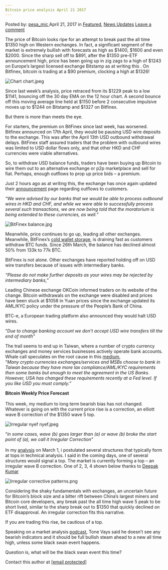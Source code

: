```yaml
---
Bitcoin price analysis April 21 2017
---
```

<article class="post-listing post-19352 post type-post status-publish format-standard has-post-thumbnail hentry category-deepdot-news category-news-updates tag-3676 tag-1966 tag-analysis tag-bitcoin tag-march tag-price">
    <div class="post-inner">
    <p class="post-meta">
    <span>Posted by: <a href="https://www.deepdotweb.com/author/pesa_mic/" title="">pesa_mic </a></span>
    <span>April 21, 2017</span>
    <span>in <a href="https://www.deepdotweb.com/category/deepdot-news/" rel="category tag">Featured</a>, <a href="https://www.deepdotweb.com/category/news-updates/" rel="category tag">News Updates</a></span>
    <span><a href="https://www.deepdotweb.com/2017/04/21/bitcoin-price-analysis-march-21-2017/#respond">Leave a comment</a></span>
    </p>
    <div class="clear"></div>
    <div class="entry">
    <p>The price of Bitcoin looks ripe for an attempt to break past the all time $1350 high on Western exchanges. In fact, a significant segment of the market is extremely bullish with forecasts as high as $1400, $1600 and even $2000. Since the sharp sell off to $891, after the $1350 pre-ETF announcement high, price has been going up in zig zags to a high of $1243 on Europe’s largest licensed exchange Bitstamp as at writing this . On Bitfinex, bitcoin is trading at a $90 premium, clocking a high at $1326!</p>
    <p><img class="wp-image-19353" src="https://www.deepdotweb.com/wp-content/uploads/2017/04/chart-chart-jpeg.jpeg" alt="Chart chart.jpeg" srcset="https://www.deepdotweb.com/wp-content/uploads/2017/04/chart-chart-jpeg.jpeg 1640w, https://www.deepdotweb.com/wp-content/uploads/2017/04/chart-chart-jpeg-300x154.jpeg 300w, https://www.deepdotweb.com/wp-content/uploads/2017/04/chart-chart-jpeg-1024x524.jpeg 1024w" sizes="(max-width: 1640px) 100vw, 1640px" /></p>
    <p>Since last week’s analysis, price retraced from its $1229 peak to a low $1141, bouncing off the 30 day EMA on the 12 hour chart. A second bounce off this moving average line held at $1150 before 2 consecutive impulsive moves up to $1244 on Bitstamp and $1327 on Bitfinex.</p>
    <p>But there is more than meets the eye.</p>
    <p>For starters, the premium on BitFinex since last week, has worsened. Bitfinex announced on 17th April, they would be pausing USD wire deposits to the exchange. This was after the April 13th USD outbound withdrawal delays. BitFinex staff assured traders that the problem with outbound wires was limited to USD dollar flows only, and that other HKD and CHF currencies were viable alternatives.</p>
    <p>So, to withdraw USD balance funds, traders have been buying up Bitcoin to wire them out to an alternative exchange or p2p marketplace and sell for fiat. Perhaps, enough outflows to prop up price bids &#8211; a premium.</p>
    <p>Just 2 hours ago as at writing this, the exchange has once again updated their <a href="https://www.bitfinex.com/posts/201">announcement</a> page regarding outflows to customers.</p>
    <p><em>“We were advised by our banks that we would be able to process outbound wires in HKD and CHF, and while we were able to successfully process several such transactions, we are now being told that the moratorium is being extended to these currencies, as well.” </em></p>
    <p><em></p>
    <p></em> <img class="wp-image-19354" src="https://www.deepdotweb.com/wp-content/uploads/2017/04/bitfinex-balance-jpg.jpeg" alt="BitFinex balance.jpg" srcset="https://www.deepdotweb.com/wp-content/uploads/2017/04/bitfinex-balance-jpg.jpeg 1845w, https://www.deepdotweb.com/wp-content/uploads/2017/04/bitfinex-balance-jpg-300x92.jpeg 300w, https://www.deepdotweb.com/wp-content/uploads/2017/04/bitfinex-balance-jpg-1024x315.jpeg 1024w" sizes="(max-width: 1845px) 100vw, 1845px" /><em></p>
    <p></em> Meanwhile, price continues to go up, leading all other exchanges. Meanwhile, BitFinex’s <a href="https://bitinfocharts.com/bitcoin/address/3D2oetdNuZUqQHPJmcMDDHYoqkyNVsFk9r">cold wallet storage</a>, is draining fast as customers withdraw BTC funds. Since 26th March, the balance has declined almost 50% from 133k to 77k BTC.</p>
    <p>BitFinex is not alone. Other exchanges have reported holding off on USD wire transfers because of issues with intermediary banks.</p>
    <p><em>&#8220;Please do not make further deposits as your wires may be rejected by intermediary banks,&#8221;<br />
    </em></p>
    <p>Leading Chinese exchange OKCoin informed traders on its website of the change. Bitcoin withdrawals on the exchange were disabled and prices have been stuck at $1058 in Yuan prices since the exchange updated its AML/KYC policy under the pressure of the People’s Bank of China.</p>
    <p>BTC-e, a European trading platform also announced they would halt USD wires.</p>
    <p>“<em>Due to change banking account we don&#8217;t accept USD wire transfers till the end of month”</em></p>
    <p>The trail seems to end up in Taiwan, where a number of crypto currency exchanges and money services businesses actively operate bank accounts. Whale call speculates on the root cause in this <a href="https://medium.com/@whalecalls/taiwan-aml-reforms-usd-crypto-drama-15417cbcdf7b">medium</a>,<br />
    “<em>Many crypto currencies exchanges/services and MSBs choose to bank in Taiwan because they have more lax compliance/AML/KYC requirements then some banks but enough to meet the agreement in the US Banks. However, USA has changed these requirements recently at a Fed level. If you like USD you must comply.”</em></p>
    <p><strong>Bitcoin Weekly Price Forecast<br />
    </strong><br />
    This week, my medium to long term bearish bias has not changed. Whatever is going on with the current price rise is a correction, an elliott wave B correction of the $1350 wave 5 top.</p>
    <p><img class="wp-image-19355 aligncenter" src="https://www.deepdotweb.com/wp-content/uploads/2017/04/irregular-nyef-nyef-jpeg.jpeg" alt="Irregular nyef nyef.jpeg" srcset="https://www.deepdotweb.com/wp-content/uploads/2017/04/irregular-nyef-nyef-jpeg.jpeg 1724w, https://www.deepdotweb.com/wp-content/uploads/2017/04/irregular-nyef-nyef-jpeg-300x145.jpeg 300w, https://www.deepdotweb.com/wp-content/uploads/2017/04/irregular-nyef-nyef-jpeg-1024x494.jpeg 1024w" sizes="(max-width: 1724px) 100vw, 1724px" /></p>
    <p>“<em>in some cases, wave (b) goes larger than (a) or wave (b) broke the start point of (a), we call it Irregular Correction”<br />
    </em><br />
    In my <a href="https://www.deepdotweb.com/2017/03/01/bitcoin-price-analysis-march-1-2017/">analysis</a> on March 1, i postulated several structures that typically form at tops in technical analysis. I said in the coming days, one of several structures would signal a top. The market is currently forming a top &#8211; an irregular wave B correction. One of 2, 3, 4 shown below thanks to <a href="http://sweeglu.com/irregular-correction-of-elliott-wave-theory-explained-by-deepak-kumar/">Deepak Kumar</a></p>
    <p><img class="wp-image-19356 aligncenter" src="https://www.deepdotweb.com/wp-content/uploads/2017/04/irregular-corrective-patterns-png.png" alt="Irregular corrective patterns.png" srcset="https://www.deepdotweb.com/wp-content/uploads/2017/04/irregular-corrective-patterns-png.png 570w, https://www.deepdotweb.com/wp-content/uploads/2017/04/irregular-corrective-patterns-png-300x272.png 300w" sizes="(max-width: 570px) 100vw, 570px" /></p>
    <p>Considering the shaky fundamentals with exchanges, an uncertain future for Bitcoin’s block size and a bitter rift between China’s largest miners and Bitcoin core developers, any break past the all time high wave 5 peak to be short lived, similar to the sharp break out to $1350 that quickly declined on ETF disapproval. An irregular correction fits this narrative.</p>
    <p>If you are trading this rise, be cautious of a top.</p>
    <p>Speaking on a market analysis <a href="https://twitter.com/ToneVays/status/854785311494287360">podcast</a>, Tone Vays said he doesn&#8217;t see any bearish indicators and it should be full bullish steam ahead to a new all time high, unless some black swan event happens.</p>
    <p>Question is, what will be the black swan event this time?</p>
    <p>Contact this author at <a href="/cdn-cgi/l/email-protection" class="__cf_email__" data-cfemail="bbd9d2cfd8d4d2d5d6dac9d0decfdad5dad7c2c8cffbdcd6dad2d795d8d4d6">[email&#160;protected]</a></p>
    </div>
    <span style="display:none"><a href="https://www.deepdotweb.com/tag/2017/" rel="tag">2017</a> <a href="https://www.deepdotweb.com/tag/21/" rel="tag">21</a> <a href="https://www.deepdotweb.com/tag/analysis/" rel="tag">analysis</a> <a href="https://www.deepdotweb.com/tag/bitcoin/" rel="tag">bitcoin</a> <a href="https://www.deepdotweb.com/tag/march/" rel="tag">march</a> <a href="https://www.deepdotweb.com/tag/price/" rel="tag">price</a></span> <span style="display:none" class="updated">2017-04-21</span>
    <div style="display:none" class="vcard author" itemprop="author" itemscope itemtype="http://schema.org/Person"><strong class="fn" itemprop="name"><a href="https://www.deepdotweb.com/author/pesa_mic/" title="Posts by pesa_mic" rel="author">pesa_mic</a></strong></div>
    </div>
</article>


